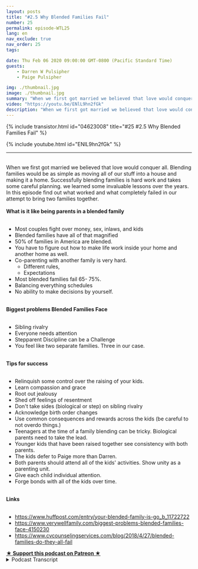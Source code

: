 ```yaml
---
layout: posts
title: "#2.5 Why Blended Families Fail"
number: 25
permalink: episode-WTL25
lang: en
nav_exclude: true
nav_order: 25
tags:

date: Thu Feb 06 2020 09:00:00 GMT-0800 (Pacific Standard Time)
guests:
    - Darren W Pulsipher
    - Paige Pulsipher

img: ./thumbnail.jpg
image: ./thumbnail.jpg
summary: "When we first got married we believed that love would conquer all. Blending families would be as simple as moving all of our stuff into a house and making it a home. Successfully blending families is hard work and takes some careful planning. we learned some invaluable lessons over the years. In this episode find out what worked and what completely failed in our attempt to bring two families together."
video: "https://youtu.be/ENlL9hn2fGk"
description: "When we first got married we believed that love would conquer all. Blending families would be as simple as moving all of our stuff into a house and making it a home. Successfully blending families is hard work and takes some careful planning. we learned some invaluable lessons over the years. In this episode find out what worked and what completely failed in our attempt to bring two families together."
---
```


<div>
{% include transistor.html id="04623008" title="#25 #2.5 Why Blended Families Fail" %}

{% include youtube.html id="ENlL9hn2fGk" %}
</div>

---

<html><head></head><body><div><br>When we first got married we believed that love would conquer all. Blending families would be as simple as moving all of our stuff into a house and making it a home. Successfully blending families is hard work and takes some careful planning. we learned some invaluable lessons over the years. In this episode find out what worked and what completely failed in our attempt to bring two families together.</div><div><strong><br>What is it like being parents in a blended family<br></strong><br></div><ul><li>Most couples fight over money, sex, inlaws, and kids</li><li>Blended families have all of that magnified</li><li>50% of families in America are blended.</li><li>You have to figure out how to make life work inside your home and another home as well.</li><li>Co-parenting with another family is very hard.<ul><li>Different rules,</li><li>Expectations</li></ul></li><li>Most blended families fail 65- 75%.</li><li>Balancing everything schedules</li><li>No ability to make decisions by yourself.</li></ul><div><strong><br>Biggest problems Blended Families Face<br></strong><br></div><ul><li>Sibling rivalry</li><li>Everyone needs attention</li><li>Stepparent Discipline can be a Challenge</li><li>You feel like two separate families. Three in our case.</li></ul><div><strong><br>Tips for success<br></strong><br></div><ul><li>Relinquish some control over the raising of your kids.</li><li>Learn compassion and grace</li><li>Root out jealousy</li><li>Shed off feelings of resentment</li><li>Don't take sides (biological or step) on sibling rivalry&nbsp;</li><li>Acknowledge birth order changes</li><li>Use common consequences and rewards across the kids (be careful to not overdo things.)</li><li>Teenagers at the time of a family blending can be tricky. Biological parents need to take the lead.</li><li>Younger kids that have been raised together see consistency with both parents.</li><li>The kids defer to Paige more than Darren.</li><li>Both parents should attend all of the kids' activities. Show unity as a parenting unit.</li><li>Give each child individual attention.</li><li>Forge bonds with all of the kids over time.</li></ul><div><strong><br>Links<br></strong><br></div><ul><li><a href="https://www.huffpost.com/entry/your-blended-family-is-go_b_11722722">https://www.huffpost.com/entry/your-blended-family-is-go_b_11722722</a></li><li><a href="https://www.verywellfamily.com/biggest-problems-blended-families-face-4150230">https://www.verywellfamily.com/biggest-problems-blended-families-face-4150230</a></li><li><a href="https://www.google.com/url?q=https://www.cvcounselingservices.com/blog/2018/4/27/blended-families-do-they-all-fail&amp;sa=D&amp;source=hangouts&amp;ust=1581014446839000&amp;usg=AFQjCNFtmfjFge4IpkNKTM1ZDdsc2U9Wrw">https://www.cvcounselingservices.com/blog/2018/4/27/blended-families-do-they-all-fail</a></li></ul>
<strong>
  <a href="https://www.patreon.com/wheresthelemonade" target="_donate" rel="payment" title="★ Support this podcast on Patreon ★">★ Support this podcast on Patreon ★</a>
</strong></body></html>

<details>
<summary> Podcast Transcript </summary>

<p></p>

</details>
